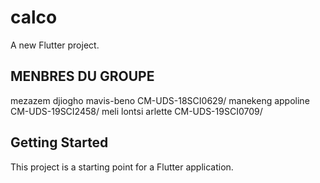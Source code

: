 # calco

A new Flutter project.

## MENBRES DU GROUPE
mezazem djiogho mavis-beno    CM-UDS-18SCI0629/
manekeng appoline             CM-UDS-19SCI2458/
meli lontsi arlette           CM-UDS-19SCI0709/

## Getting Started

This project is a starting point for a Flutter application.


